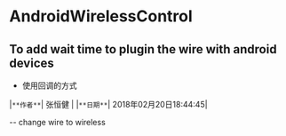 # AndroidWirelessControl
## To add wait time to plugin the wire with android devices

* 使用回调的方式

|`**作者**`| 张恒健 |
|`**日期**`| 2018年02月20日18:44:45|


-- change wire to wireless
